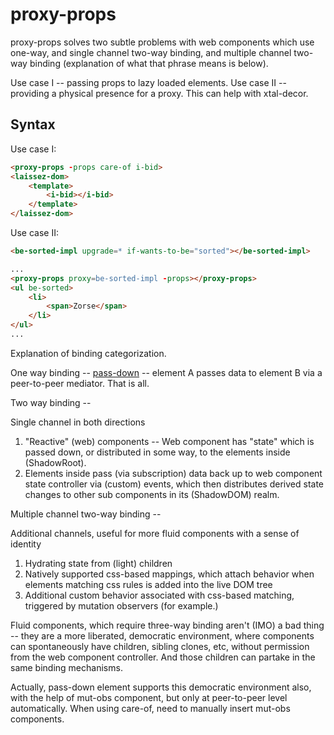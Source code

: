# proxy-props

proxy-props solves two subtle problems with web components which use one-way, and single channel two-way binding, and multiple channel two-way binding (explanation of what that phrase means is below).

Use case I -- passing props to lazy loaded elements.
Use case II -- providing a physical presence for a proxy.  This can help with xtal-decor.


## Syntax

Use case I:

```html
<proxy-props -props care-of i-bid>
<laissez-dom>
    <template>
        <i-bid></i-bid>
    </template>
</laissez-dom>
```

Use case II:

```html
<be-sorted-impl upgrade=* if-wants-to-be="sorted"></be-sorted-impl>

...
<proxy-props proxy=be-sorted-impl -props></proxy-props>
<ul be-sorted>
    <li>
        <span>Zorse</span>
    </li>
</ul>
...


```


Explanation of binding categorization.

One way binding -- [pass-down](https://github.com/bahrus/pass-down) -- element A passes data to element B via a peer-to-peer mediator. That is all.

Two way binding -- 

Single channel in both directions

1.  "Reactive" (web) components -- Web component has "state" which is passed down, or distributed in some way, to the elements inside (ShadowRoot).
2.  Elements inside pass (via subscription) data back up to web component state controller via (custom) events, which then distributes derived state changes to other sub components in its (ShadowDOM) realm.

Multiple channel two-way binding --

Additional channels, useful for more fluid components with a sense of identity

1.  Hydrating state from (light) children
2.  Natively supported css-based mappings, which attach behavior when elements matching css rules is added into the live DOM tree
3.  Additional custom behavior associated with css-based matching, triggered by mutation observers (for example.)



Fluid components, which require three-way binding aren't (IMO) a bad thing -- they are a more liberated, democratic  environment, where components can spontaneously have children, sibling clones, etc, without permission from the web component controller.  And those children can partake in the same binding mechanisms.

Actually, pass-down element supports this democratic environment also, with the help of mut-obs component, but only at peer-to-peer level automatically. When using care-of, need to manually insert mut-obs components.


